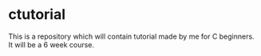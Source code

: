 # ctutorial
This is a repository which will contain tutorial made by me for C beginners. It will be a 6 week course.
